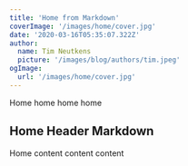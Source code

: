```yaml
---
title: 'Home from Markdown'
coverImage: '/images/home/cover.jpg'
date: '2020-03-16T05:35:07.322Z'
author:
  name: Tim Neutkens
  picture: '/images/blog/authors/tim.jpeg'
ogImage:
  url: '/images/home/cover.jpg'
---
```


Home home home home

## Home Header Markdown

Home content content content
